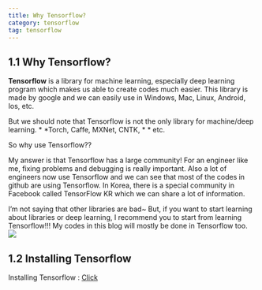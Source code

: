 ```yaml
---
title: Why Tensorflow?
category: tensorflow
tag: tensorflow
---
```



## 1.1 Why Tensorflow?
**Tensorflow** is a library for machine learning, especially deep learning program which makes us able to create codes much easier. This library is made by google and we can easily use in Windows, Mac, Linux, Android, Ios, etc. 

But we should note that Tensorflow is not the only library for machine/deep learning. * *Torch, Caffe, MXNet, CNTK, * * etc. 

So why use Tensorflow??

My answer is that Tensorflow has a large community! For an engineer like me, fixing problems and debugging is really important. Also a lot of engineers now use Tensorflow and we can see that most of the codes in github are using Tensorflow. In Korea, there is a special community in Facebook called TensorFlow KR which we can share a lot of information.

I’m not saying that other libraries are bad~ But, if you want to start learning about libraries or deep learning, I recommend you to start from learning Tensorflow!!! My codes in this blog will mostly be done in Tensorflow too.
<img src=https://i.imgur.com/uGHbYQ1.png>

## 1.2 Installing Tensorflow

Installing Tensorflow : [Click](https://www.tensorflow.org/install)

